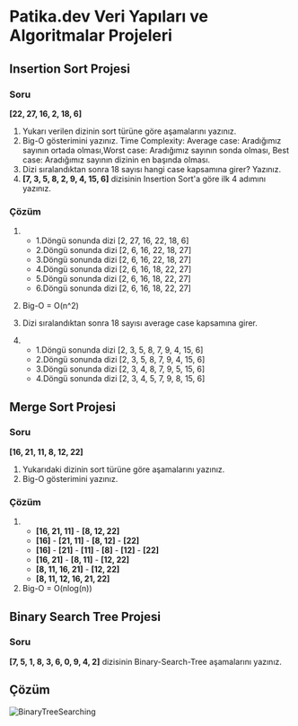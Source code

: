# Patika.dev Veri Yapıları ve Algoritmalar Projeleri
## Insertion Sort Projesi
### Soru
**[22, 27, 16, 2, 18, 6]** 
1. Yukarı verilen dizinin sort türüne göre aşamalarını yazınız.
2. Big-O gösterimini yazınız.
Time Complexity: Average case: Aradığımız sayının ortada olması,Worst case: Aradığımız sayının sonda olması, Best case: Aradığımız sayının dizinin en başında olması.
3. Dizi sıralandıktan sonra 18 sayısı hangi case kapsamına girer? Yazınız.
4. **[7, 3, 5, 8, 2, 9, 4, 15, 6]** dizisinin Insertion Sort'a göre ilk 4 adımını yazınız.

### Çözüm

1.    * 1.Döngü sonunda dizi [2, 27, 16, 22, 18, 6]
      * 2.Döngü sonunda dizi [2, 6, 16, 22, 18, 27]
      * 3.Döngü sonunda dizi [2, 6, 16, 22, 18, 27]
      * 4.Döngü sonunda dizi [2, 6, 16, 18, 22, 27]
      * 5.Döngü sonunda dizi [2, 6, 16, 18, 22, 27]
      * 6.Döngü sonunda dizi [2, 6, 16, 18, 22, 27]

2. Big-O = O(n^2)
3. Dizi sıralandıktan sonra 18 sayısı average case kapsamına girer.
4.    * 1.Döngü sonunda dizi [2, 3, 5, 8, 7, 9, 4, 15, 6]
      * 2.Döngü sonunda dizi [2, 3, 5, 8, 7, 9, 4, 15, 6]
      * 3.Döngü sonunda dizi [2, 3, 4, 8, 7, 9, 5, 15, 6]
      * 4.Döngü sonunda dizi [2, 3, 4, 5, 7, 9, 8, 15, 6]

## Merge Sort Projesi
### Soru
**[16, 21, 11, 8, 12, 22]**
1. Yukarıdaki dizinin sort türüne göre aşamalarını yazınız.
2. Big-O gösterimini yazınız.

### Çözüm

1.  * **[16, 21, 11]** - **[8, 12, 22]**
    * **[16]** - **[21, 11]** - **[8, 12]** - **[22]**
    * **[16]** - **[21]** - **[11]** - **[8]** - **[12]** - **[22]**
    * **[16, 21]** - **[8, 11]** - **[12, 22]**
    * **[8, 11, 16, 21]** - **[12, 22]**
    * **[8, 11, 12, 16, 21, 22]**
2. Big-O = O(nlog(n))

## Binary Search Tree Projesi
### Soru
**[7, 5, 1, 8, 3, 6, 0, 9, 4, 2]** dizisinin Binary-Search-Tree aşamalarını yazınız.

## Çözüm
![BinaryTreeSearching](https://media3.giphy.com/media/lXJcZ5eUiuZtaEi4RX/giphy.gif?cid=790b76114a0091da248e7d68ca0726ed37de0d3f4a9f0a99&rid=giphy.gif&ct=g)